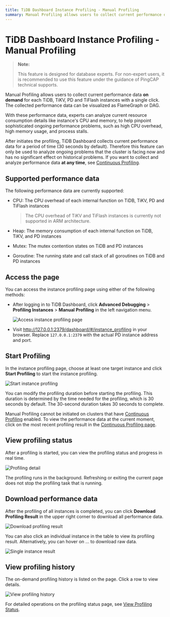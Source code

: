 ```yaml
---
title: TiDB Dashboard Instance Profiling - Manual Profiling
summary: Manual Profiling allows users to collect current performance data on demand for TiDB, TiKV, PD, and TiFlash instances. Experts can analyze resource consumption details like CPU and memory to pinpoint ongoing performance problems. Access the page through TiDB Dashboard or a browser. Start profiling by choosing target instances and modify the duration if needed. View real-time progress and download performance data after profiling is completed. View profiling history for detailed operations.
---
```


# TiDB Dashboard Instance Profiling - Manual Profiling

> **Note:**
>
> This feature is designed for database experts. For non-expert users, it is recommended to use this feature under the guidance of PingCAP technical supports.

Manual Profiling allows users to collect current performance data **on demand** for each TiDB, TiKV, PD and TiFlash instances with a single click. The collected performance data can be visualized as FlameGraph or DAG.

With these performance data, experts can analyze current resource consumption details like instance's CPU and memory, to help pinpoint sophisticated ongoing performance problems, such as high CPU overhead, high memory usage, and process stalls.

After initiates the profiling, TiDB Dashboard collects current performance data for a period of time (30 seconds by default). Therefore this feature can only be used to analyze ongoing problems that the cluster is facing now and has no significant effect on historical problems. If you want to collect and analyze performance data **at any time**, see [Continuous Profiling](/dashboard/continuous-profiling.md).

## Supported performance data

The following performance data are currently supported:

- CPU: The CPU overhead of each internal function on TiDB, TiKV, PD and TiFlash instances

  > The CPU overhead of TiKV and TiFlash instances is currently not supported in ARM architecture.

- Heap: The memory consumption of each internal function on TiDB, TiKV, and PD instances

- Mutex: The mutex contention states on TiDB and PD instances

- Goroutine: The running state and call stack of all goroutines on TiDB and PD instances

## Access the page

You can access the instance profiling page using either of the following methods:

* After logging in to TiDB Dashboard, click **Advanced Debugging** > **Profiling Instances** > **Manual Profiling** in the left navigation menu.

  ![Access instance profiling page](https://download.pingcap.com/images/docs/dashboard/dashboard-profiling-access.png)

* Visit <http://127.0.0.1:2379/dashboard/#/instance_profiling> in your browser. Replace `127.0.0.1:2379` with the actual PD instance address and port.

## Start Profiling

In the instance profiling page, choose at least one target instance and click **Start Profiling** to start the instance profiling.

![Start instance profiling](https://download.pingcap.com/images/docs/dashboard/dashboard-profiling-start.png)

You can modify the profiling duration before starting the profiling. This duration is determined by the time needed for the profiling, which is 30 seconds by default. The 30-second duration takes 30 seconds to complete.

Manual Profiling cannot be initiated on clusters that have [Continuous Profiling](/dashboard/continuous-profiling.md) enabled. To view the performance data at the current moment, click on the most recent profiling result in the [Continuous Profiling page](/dashboard/continuous-profiling.md#access-the-page).

## View profiling status

After a profiling is started, you can view the profiling status and progress in real time.

![Profiling detail](https://download.pingcap.com/images/docs/dashboard/dashboard-profiling-view-progress.png)

The profiling runs in the background. Refreshing or exiting the current page does not stop the profiling task that is running.

## Download performance data

After the profiling of all instances is completed, you can click **Download Profiling Result** in the upper right corner to download all performance data.

![Download profiling result](https://download.pingcap.com/images/docs/dashboard/dashboard-profiling-download.png)

You can also click an individual instance in the table to view its profiling result. Alternatively, you can hover on ... to download raw data.

![Single instance result](https://download.pingcap.com/images/docs/dashboard/dashboard-profiling-view-single.png)

## View profiling history

The on-demand profiling history is listed on the page. Click a row to view details.

![View profiling history](https://download.pingcap.com/images/docs/dashboard/dashboard-profiling-history.png)

For detailed operations on the profiling status page, see [View Profiling Status](#view-profiling-status).
